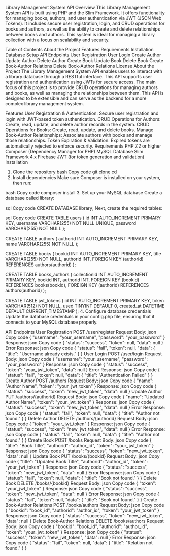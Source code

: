 Library Management System API
Overview
This Library Management System API is built using PHP and the Slim Framework. It offers functionality for managing books, authors, and user authentication via JWT (JSON Web Tokens). It includes secure user registration, login, and CRUD operations for books and authors, as well as the ability to create and delete relationships between books and authors. This system is ideal for managing a library collection with a focus on scalability and security.

Table of Contents
About the Project
Features
Requirements
Installation
Database Setup
API Endpoints
User Registration
User Login
Create Author
Update Author
Delete Author
Create Book
Update Book
Delete Book
Create Book-Author Relations
Delete Book-Author Relations
License
About the Project
The Library Management System API enables users to interact with a library database through a RESTful interface. This API supports user registration and authentication using JWTs for secure access. The main focus of this project is to provide CRUD operations for managing authors and books, as well as managing the relationships between them. This API is designed to be extensible and can serve as the backend for a more complex library management system.

Features
User Registration & Authentication: Secure user registration and login with JWT-based token authentication.
CRUD Operations for Authors: Create, read, update, and delete author records in the system.
CRUD Operations for Books: Create, read, update, and delete books.
Manage Book-Author Relationships: Associate authors with books and manage those relationships.
Token Expiration & Validation: Expired tokens are automatically rejected to enforce security.
Requirements
PHP 7.2 or higher
Composer (Dependency Manager for PHP)
MySQL Database
Slim Framework 4.x
Firebase JWT (for token generation and validation)
Installation
1. Clone the repository
bash
Copy code
git clone <repository-url>
cd <repository-directory>
2. Install dependencies
Make sure Composer is installed on your system, then run:

bash
Copy code
composer install
3. Set up your MySQL database
Create a database called library:

sql
Copy code
CREATE DATABASE library;
Next, create the required tables:

sql
Copy code
CREATE TABLE users (
    id INT AUTO_INCREMENT PRIMARY KEY,
    username VARCHAR(255) NOT NULL UNIQUE,
    password VARCHAR(255) NOT NULL
);

CREATE TABLE authors (
    authorid INT AUTO_INCREMENT PRIMARY KEY,
    name VARCHAR(255) NOT NULL
);

CREATE TABLE books (
    bookid INT AUTO_INCREMENT PRIMARY KEY,
    title VARCHAR(255) NOT NULL,
    authorid INT,
    FOREIGN KEY (authorid) REFERENCES authors(authorid)
);

CREATE TABLE books_authors (
    collectionid INT AUTO_INCREMENT PRIMARY KEY,
    bookid INT,
    authorid INT,
    FOREIGN KEY (bookid) REFERENCES books(bookid),
    FOREIGN KEY (authorid) REFERENCES authors(authorid)
);

CREATE TABLE jwt_tokens (
    id INT AUTO_INCREMENT PRIMARY KEY,
    token VARCHAR(512) NOT NULL,
    used TINYINT DEFAULT 0,
    created_at DATETIME DEFAULT CURRENT_TIMESTAMP
);
4. Configure database credentials
Update the database credentials in your config.php file, ensuring that it connects to your MySQL database properly.

API Endpoints
User Registration
POST /user/register
Request Body:
json
Copy code
{
    "username": "your_username",
    "password": "your_password"
}
Response:
json
Copy code
{
    "status": "success",
    "token": null,
    "data": null
}
Error Response:
json
Copy code
{
    "status": "fail",
    "token": null,
    "data": {
        "title": "Username already exists."
    }
}
User Login
POST /user/login
Request Body:
json
Copy code
{
    "username": "your_username",
    "password": "your_password"
}
Response:
json
Copy code
{
    "status": "success",
    "token": "your_jwt_token",
    "data": null
}
Error Response:
json
Copy code
{
    "status": "fail",
    "token": null,
    "data": {
        "title": "Authentication Failed"
    }
}
Create Author
POST /authors
Request Body:
json
Copy code
{
    "name": "Author Name",
    "token": "your_jwt_token"
}
Response:
json
Copy code
{
    "status": "success",
    "token": "new_jwt_token",
    "data": null
}
Update Author
PUT /authors/{authorid}
Request Body:
json
Copy code
{
    "name": "Updated Author Name",
    "token": "your_jwt_token"
}
Response:
json
Copy code
{
    "status": "success",
    "token": "new_jwt_token",
    "data": null
}
Error Response:
json
Copy code
{
    "status": "fail",
    "token": null,
    "data": {
        "title": "Author not found."
    }
}
Delete Author
DELETE /authors/{authorid}
Request Body:
json
Copy code
{
    "token": "your_jwt_token"
}
Response:
json
Copy code
{
    "status": "success",
    "token": "new_jwt_token",
    "data": null
}
Error Response:
json
Copy code
{
    "status": "fail",
    "token": null,
    "data": {
        "title": "Author not found."
    }
}
Create Book
POST /books
Request Body:
json
Copy code
{
    "title": "Book Title",
    "authorid": "author_id",
    "token": "your_jwt_token"
}
Response:
json
Copy code
{
    "status": "success",
    "token": "new_jwt_token",
    "data": null
}
Update Book
PUT /books/{bookid}
Request Body:
json
Copy code
{
    "title": "Updated Book Title",
    "authorid": "author_id",
    "token": "your_jwt_token"
}
Response:
json
Copy code
{
    "status": "success",
    "token": "new_jwt_token",
    "data": null
}
Error Response:
json
Copy code
{
    "status": "fail",
    "token": null,
    "data": {
        "title": "Book not found."
    }
}
Delete Book
DELETE /books/{bookid}
Request Body:
json
Copy code
{
    "token": "your_jwt_token"
}
Response:
json
Copy code
{
    "status": "success",
    "token": "new_jwt_token",
    "data": null
}
Error Response:
json
Copy code
{
    "status": "fail",
    "token": null,
    "data": {
        "title": "Book not found."
    }
}
Create Book-Author Relations
POST /books/authors
Request Body:
json
Copy code
{
    "bookid": "book_id",
    "authorid": "author_id",
    "token": "your_jwt_token"
}
Response:
json
Copy code
{
    "status": "success",
    "token": "new_jwt_token",
    "data": null
}
Delete Book-Author Relations
DELETE /books/authors
Request Body:
json
Copy code
{
    "bookid": "book_id",
    "authorid": "author_id",
    "token": "your_jwt_token"
}
Response:
json
Copy code
{
    "status": "success",
    "token": "new_jwt_token",
    "data": null
}
Error Response:
json
Copy code
{
    "status": "fail",
    "token": null,
    "data": {
        "title": "Relation not found."
    }
}
